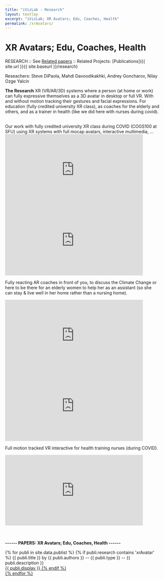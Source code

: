 ```yaml
---
title: "iVizLab - Research"
layout: textlay
excerpt: "iVizLab; XR Avatars; Edu, Coaches, Health"
permalink: /xrAvatars/
---
```


# XR Avatars; Edu, Coaches, Health


RESEARCH :: See [Related papers](#paperSection) ::  Related Projects: [Publications]({{ site.url }}{{ site.baseurl }}/research)

Reseachers: Steve DiPaola, Mahdi Davoodikakhki, Andrey Goncharov, Nilay Ozge Yalcin 


**The Research**
XR (VR/AR/3D) systems where a person (at home or work) can fully expressive themselves as a 3D avatar in desktop or full VR. With and without motion tracking their gestures and facial expressions. For education (fully credited university  XR class), as coaches for the elderly and others, and as a trainer in health (like we did here with nurses during covid).

<br>
Our work with fully credited university XR class during COVID (COGS100 at SFU) using XR systems with full mocap avatars, interactive multimedia, ...
<iframe width="450" height="230" src="https://www.youtube.com/embed/RMLD7jccv_w?rel=0" frameborder="0" allowfullscreen></iframe>
<iframe width="450" height="230" src="https://www.youtube.com/embed/mkWEz01Z1kw?rel=0" frameborder="0" allowfullscreen></iframe>

Fully reacting AR coaches in front of you, to discuss the Climate Change or here to be there for an elderly women to help her as an assistant (so she can stay & live well in her home rather than a nursing home). 
<iframe width="450" height="230" src="https://www.youtube.com/embed/JS58OBE0TwM?rel=0" frameborder="0" allowfullscreen></iframe>
<iframe width="450" height="230" src="https://www.youtube.com/embed/2NmsT3VgZXg?rel=0" frameborder="0" allowfullscreen></iframe>

Full motion tracked VR interactive for health training nurses (during COVID).
<iframe width="450" height="230" src="https://www.youtube.com/embed/xB1ZPNC1Vdo?t=16?rel=0" frameborder="0" allowfullscreen></iframe>

<div id="paperSection"></div>


<br><br>
**------  PAPERS: XR Avatars; Edu, Coaches, Health  ------**



{% for publi in site.data.publist %}
  {% if publi.research contains 'xrAvatar' %}
  <pubtit>{{ publi.title }}</pubtit> by
  {{ publi.authors }} --   <pubtit>{{ publi.type }}</pubtit> -- {{ publi.description }}
  <br> <a href="{{ publi.url }}">{{ publi.display }}
  {% endif %}  
{% endfor %}


